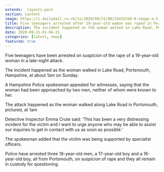 ```yaml
---
extends: _layouts.post
section: content
image: https://i.dailymail.co.uk/1s/2020/09/21/00/33415320-0-image-a-5_1600646301180.jpg 
title: Five teenagers arrested after 19-year-old woman was raped in Portsmouth  
description: The incident happened as the woman walked in Lake Road, Portsmouth, Hampshire, at about 1am on Sunday. Police said  the woman had been approached by two men who she didnt know. 
date: 2020-09-21-01-04-21 
categories: [latest, news] 
featured: true 
--- 
```

Five teenagers have been arrested on suspicion of the rape of a 19-year-old woman in a late-night attack.

The incident happened as the woman walked in Lake Road, Portsmouth, Hampshire, at about 1am on Sunday.

A Hampshire Police spokesman appealed for witnesses, saying that the woman had been approached by two men, neither of whom were known to her.

The attack happened as the woman walked along Lake Road in Portsmouth, pictured, at 1am

Detective Inspector Emma Crute said: 'This has been a very distressing incident for the victim and I want to urge anyone who may be able to assist our inquiries to get in contact with us as soon as possible.'

The spokesman added that the victim was being supported by specialist officers.

Police have arrested three 18-year-old men, a 17-year-old boy and a 16-year-old boy, all from Portsmouth, on suspicion of rape and they all remain in custody for questioning.


